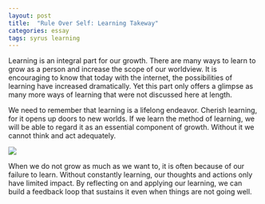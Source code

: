 ```yaml
---
layout: post
title:  "Rule Over Self: Learning Takeway"
categories: essay
tags: syrus learning
---
```


Learning is an integral part for our growth. There are many ways to learn to grow as a person and increase the scope of our worldview. It is encouraging to know that today with the internet, the possibilities of learning have increased dramatically. Yet this part only offers a glimpse as many more ways of learning that were not discussed here at length.

We need to remember that learning is a lifelong endeavor. Cherish learning, for it opens up doors to new worlds. If we learn the method of learning, we will be able to regard it as an essential component of growth. Without it we cannot think and act adequately.

<img src="http://note.link.com.de/media/learning-takeaway.jpg" />

When we do not grow as much as we want to, it is often because of our failure to learn. Without constantly learning, our thoughts and actions only have limited impact. By reflecting on and applying our learning, we can build a feedback loop that sustains it even when things are not going well.